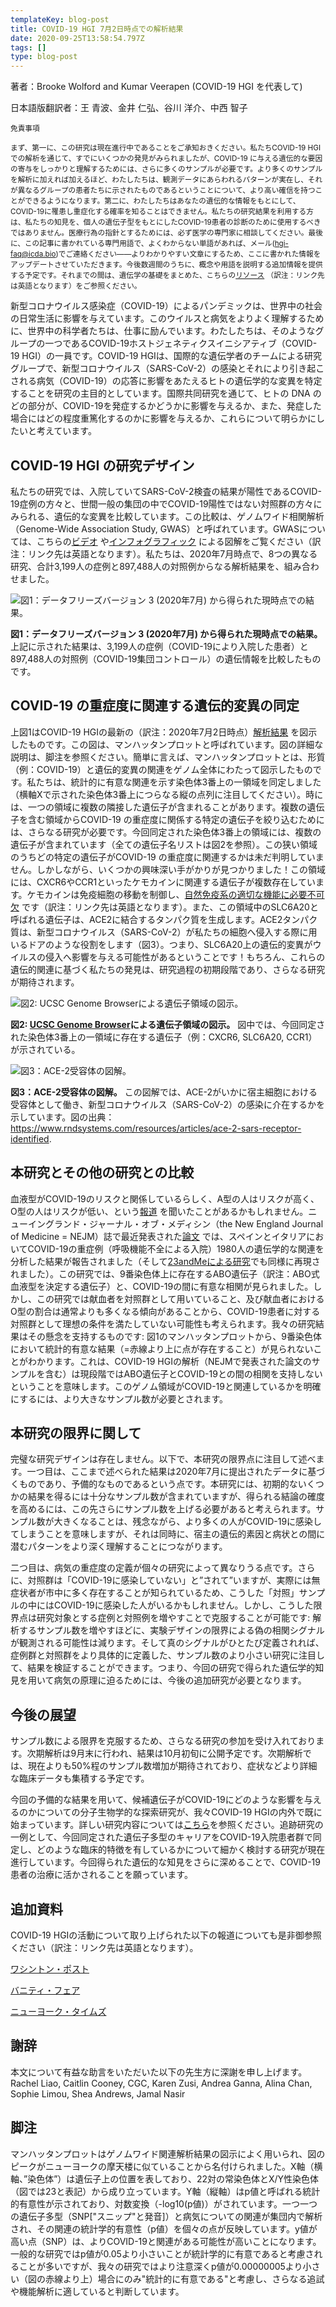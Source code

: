```yaml
---
templateKey: blog-post
title: COVID-19 HGI 7月2日時点での解析結果
date: 2020-09-25T13:58:54.797Z
tags: []
type: blog-post
---
```


著者：Brooke Wolford and Kumar Veerapen (COVID-19 HGI を代表して)

日本語版翻訳者：王 青波、金井 仁弘、谷川 洋介、中西 智子

<small>

免責事項

まず、第一に、この研究は現在進行中であることをご承知おきください。私たちCOVID-19 HGIでの解析を通じて、すでにいくつかの発見がみられましたが、COVID-19 に与える遺伝的な要因の寄与をしっかりと理解するためには、さらに多くのサンプルが必要です。より多くのサンプルを解析に加えれば加えるほど、わたしたちは、観測データにあらわれるパターンが実在し、それが異なるグループの患者たちに示されたものであるということについて、より高い確信を持つことができるようになります。第二に、わたしたちはあなたの遺伝的な情報をもとにして、COVID-19に罹患し重症化する確率を知ることはできません。私たちの研究結果を利用する方は、私たちの知見を、個人の遺伝子型をもとにしたCOVID-19患者の診断のために使用するべきではありません。医療行為の指針とするためには、必ず医学の専門家に相談してください。最後に、この記事に書かれている専門用語で、よくわからない単語があれば、メール(hgi-faq@icda.bio)でご連絡ください――よりわかりやすい文章にするため、ここに書かれた情報をアップデートさせていただきます。今後数週間のうちに、概念や用語を説明する追加情報を提供する予定です。それまでの間は、遺伝学の基礎をまとめた、こちらの[リソース](https://medlineplus.gov/genetics/understanding/) （訳注：リンク先は英語となります）をご参照ください。
</small>

新型コロナウイルス感染症（COVID-19）によるパンデミックは、世界中の社会の日常生活に影響を与えています。このウイルスと病気をよりよく理解するために、世界中の科学者たちは、仕事に励んでいます。わたしたちは、そのようなグループの一つであるCOVID-19ホストジェネティクスイニシアティブ（COVID-19 HGI）の一員です。COVID-19 HGIは、国際的な遺伝学者のチームによる研究グループで、新型コロナウイルス（SARS-CoV-2）の感染とそれにより引き起こされる病気（COVID-19）の応答に影響をあたえるヒトの遺伝学的な変異を特定することを研究の主目的としています。国際共同研究を通じて、ヒトの DNA のどの部分が、COVID-19を発症するかどうかに影響を与えるか、また、発症した場合にはどの程度重篤化するのかに影響を与えるか、これらについて明らかにしたいと考えています。

## COVID-19 HGI の研究デザイン

私たちの研究では、入院していてSARS-CoV-2検査の結果が陽性であるCOVID-19症例の方々と、世間一般の集団の中でCOVID-19陽性ではない対照群の方々にみられる、遺伝的な変異を比較しています。この比較は、ゲノムワイド相関解析（Genome-Wide Association Study, GWAS）と呼ばれています。GWASについては、こちらの[ビデオ](https://www.youtube.com/watch?v=cgyc55JhdcM) や[インフォグラフィック](https://www.broadinstitute.org/visuals/explainer-genome-wide-association-studies) による図解をご覧ください（訳注：リンク先は英語となります）。私たちは、2020年7月時点で、8つの異なる研究、合計3,199人の症例と897,488人の対照例からなる解析結果を、組み合わせました。

![図1：データフリーズバージョン 3 (2020年7月) から得られた現時点での結果。](/img/scicomm_blog_post_20200924.png)
<figcaption class="manual-md-inline-caption">
<strong>図1：データフリーズバージョン 3 (2020年7月) から得られた現時点での結果。</strong>上記に示された結果は、3,199人の症例（COVID-19により入院した患者）と897,488人の対照例（COVID-19集団コントロール）の遺伝情報を比較したものです。
</figcaption>

## COVID-19 の重症度に関連する遺伝的変異の同定

上図1はCOVID-19 HGIの最新の（訳注：2020年7月2日時点）[解析結果](/results/) を図示したものです。この図は、マンハッタンプロットと呼ばれています。図の詳細な説明は、脚注を参照ください。簡単に言えば、マンハッタンプロットとは、形質（例：COVID-19）と遺伝的変異の関連をゲノム全体にわたって図示したものです。私たちは、統計的に有意な関連を示す染色体3番上の一領域を同定しました（横軸Xで示された染色体3番上につらなる縦の点列に注目してください）。時には、一つの領域に複数の隣接した遺伝子が含まれることがあります。複数の遺伝子を含む領域からCOVID-19 の重症度に関係する特定の遺伝子を絞り込むためには、さらなる研究が必要です。今回同定された染色体3番上の領域には、複数の遺伝子が含まれています（全ての遺伝子名リストは図2を参照）。この狭い領域のうちどの特定の遺伝子がCOVID-19 の重症度に関連するかは未だ判明していません。しかしながら、いくつかの興味深い手がかりが見つかりました！この領域には、CXCR6やCCR1といったケモカインに関連する遺伝子が複数存在しています。ケモカインは免疫細胞の移動を制御し、[自然免疫系の適切な機能に必要不可欠](https://www.ncbi.nlm.nih.gov/pmc/articles/PMC4448619/) です（訳注：リンク先は英語となります）。また、この領域中のSLC6A20と呼ばれる遺伝子は、ACE2に結合するタンパク質を生成します。ACE2タンパク質は、新型コロナウイルス（SARS-CoV-2）が私たちの細胞へ侵入する際に用いるドアのような役割をします（図3）。つまり、SLC6A20上の遺伝的変異がウイルスの侵入へ影響を与える可能性があるということです！もちろん、これらの遺伝的関連に基づく私たちの発見は、研究過程の初期段階であり、さらなる研究が期待されます。


![図2: UCSC Genome Browserによる遺伝子領域の図示。](/img/hgt_genome_32a4d_7bc390.jpg)
<figcaption class="manual-md-inline-caption">
<strong>図2: <a href="https://genome.ucsc.edu" target="_blank" rel="noopener noreferrer">UCSC Genome Browser</a>による遺伝子領域の図示。</strong> 図中では、今回同定された染色体3番上の一領域に存在する遺伝子（例：CXCR6, SLC6A20, CCR1）が示されている。
</figcaption>

![図3：ACE-2受容体の図解。](/img/unnamed.png)
<figcaption class="manual-md-inline-caption">
<strong>図3：ACE-2受容体の図解。</strong> この図解では、ACE-2がいかに宿主細胞における受容体として働き、新型コロナウイルス（SARS-CoV-2）の感染に介在するかを示しています。図の出典： <a href="https://www.rndsystems.com/resources/articles/ace-2-sars-receptor-identified" target="_blank" rel="noopener noreferrer">https://www.rndsystems.com/resources/articles/ace-2-sars-receptor-identified</a>.
</figcaption>

## 本研究とその他の研究との比較

血液型がCOVID-19のリスクと関係しているらしく、A型の人はリスクが高く、O型の人はリスクが低い、という[報道](https://www.cnn.com/2020/07/16/health/blood-types-coronavirus-wellness-scn/index.html) を聞いたことがあるかもしれません。ニューイングランド・ジャーナル・オブ・メディシン（the New England Journal of Medicine = NEJM）誌で最近発表された[論文](https://www.nejm.org/doi/full/10.1056/NEJMoa2020283) では、スペインとイタリアにおいてCOVID-19の重症例（呼吸機能不全による入院）1980人の遺伝学的な関連を分析した結果が報告されました（そして[23andMeによる研究](https://www.medrxiv.org/content/10.1101/2020.09.04.20188318v1)でも同様に再現されました）。この研究では、9番染色体上に存在するABO遺伝子（訳注：ABO式血液型を決定する遺伝子）と、COVID-19の間に有意な相関が見られました。しかし、この研究では献血者を対照群として用いていること、及び献血者におけるO型の割合は通常よりも多くなる傾向があることから、COVID-19患者に対する対照群として理想の条件を満たしていない可能性も考えられます。我々の研究結果はその懸念を支持するものです: 図1のマンハッタンプロットから、9番染色体において統計的有意な結果（=赤線より上に点が存在すること）が見られないことがわかります。これは、COVID-19 HGIの解析（NEJMで発表された論文のサンプルを含む）は現段階ではABO遺伝子とCOVID-19との間の相関を支持しないということを意味します。このゲノム領域がCOVID-19と関連しているかを明確にするには、より大きなサンプル数が必要とされます。

## 本研究の限界に関して

完璧な研究デザインは存在しません。以下で、本研究の限界点に注目して述べます。一つ目は、ここまで述べられた結果は2020年7月に提出されたデータに基づくものであり、予備的なものであるという点です。本研究には、初期的ないくつかの結果を得るには十分なサンプル数が含まれていますが、得られる結論の確度を高めるには、この先さらにサンプル数を上げる必要があると考えられます。サンプル数が大きくなることは、残念ながら、より多くの人がCOVID-19に感染してしまうことを意味しますが、それは同時に、宿主の遺伝的素因と病状との間に潜むパターンをより深く理解することにつながります。

二つ目は、病気の重症度の定義が個々の研究によって異なりうる点です。さらに、対照群は「COVID-19に感染していない」と”されて”いますが、実際には無症状者が市中に多く存在することが知られているため、こうした「対照」サンプルの中にはCOVID-19に感染した人がいるかもしれません。しかし、こうした限界点は研究対象とする症例と対照例を増やすことで克服することが可能です: 解析するサンプル数を増やすほどに、実験デザインの限界による偽の相関シグナルが観測される可能性は減ります。そして真のシグナルがひとたび定義されれば、症例群と対照群をより具体的に定義した、サンプル数のより小さい研究に注目して、結果を検証することができます。つまり、今回の研究で得られた遺伝学的知見を用いて病気の原理に迫るためには、今後の追加研究が必要となります。

## 今後の展望

サンプル数による限界を克服するため、さらなる研究の参加を受け入れております。次期解析は9月末に行われ、結果は10月初旬に公開予定です。次期解析では、現在よりも50%程のサンプル数増加が期待されており、症状などより詳細な臨床データも集積する予定です。

今回の予備的な結果を用いて、候補遺伝子がCOVID-19にどのような影響を与えるのかについての分子生物学的な探索研究が、我々COVID-19 HGIの内外で既に始まっています。詳しい研究内容については[こちら](/blog/2020-06-29-in-silico-follow-up-results/)を参照ください。追跡研究の一例として、今回同定された遺伝子多型のキャリアをCOVID-19入院患者群で同定し、どのような臨床的特徴を有しているかについて細かく検討する研究が現在進行しています。今回得られた遺伝的な知見をさらに深めることで、COVID-19患者の治療に活かされることを願っています。

## 追加資料

COVID-19 HGIの活動について取り上げられた以下の報道についても是非御参照ください（訳注：リンク先は英語となります）。


[ワシントン・ポスト](https://www.washingtonpost.com/opinions/2020/04/27/covid-19-quickly-kills-some-while-others-dont-show-symptoms-can-genetics-explain-this/)

[バニティ・フェア](https://www.vanityfair.com/news/2020/04/genetic-chances-of-dying-from-coronavirus)

[ニューヨーク・タイムズ](https://www.nytimes.com/2020/06/03/health/coronavirus-blood-type-genetics.html)

## 謝辞

本文について有益な助言をいただいた以下の先生方に深謝を申し上げます。
Rachel Liao, Caitlin Cooney, CGC, Karen Zusi, Andrea Ganna, Alina Chan, Sophie Limou, Shea Andrews, Jamal Nasir

## 脚注

マンハッタンプロットはゲノムワイド関連解析結果の図示によく用いられ、図のピークがニューヨークの摩天楼に似ていることから名付けられました。X軸（横軸、”染色体”）は遺伝子上の位置を表しており、22対の常染色体とX/Y性染色体（図では23と表記）から成り立っています。Y軸（縦軸）はp値と呼ばれる統計的有意性が示されており、対数変換（-log10(p値)）がされています。一つ一つの遺伝子多型（SNP["スニップ"と発音]）と病気についての関連が集団内で解析され、その関連の統計学的有意性（p値）を個々の点が反映しています。y値が高い点（SNP）は、よりCOVID-19と関連がある可能性が高いことになります。一般的な研究ではp値が0.05より小さいことが統計学的に有意であると考慮されることが多いですが、我々の研究ではより注意深くp値が0.00000005より小さい（図の赤線より上）場合にのみ"統計的に有意である"と考慮し、さらなる追試や機能解析に適していると判断しています。



